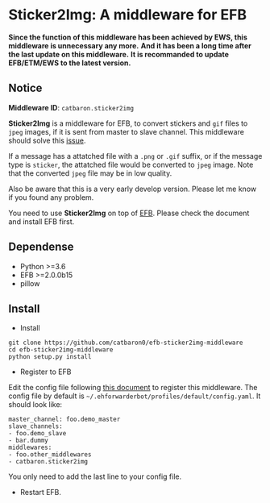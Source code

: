 # Sticker2Img: A middleware for EFB 

**Since the function of this middleware has been achieved by EWS, this middleware is unnecessary any more.**
**And it has been a long time after the last update on this middleware.**
**It is recommanded to update EFB/ETM/EWS to the latest version.**

## Notice

**Middleware ID**: `catbaron.sticker2img`

**Sticker2Img** is a middleware for EFB, to convert stickers and `gif` files to `jpeg` images, if it is sent from master to slave channel. This middleware should solve this [issue](https://github.com/blueset/efb-wechat-slave/issues/48#issue-439681479). 

If a message has a attatched file with a `.png` or `.gif` suffix, or if the message type is `sticker`, the attatched file would be converted to `jpeg` image. 
Note that the converted `jpeg` file may be in low quality.

Also be aware that this is a very early develop version. Please let me know if you found any problem.

You need to use **Sticker2Img** on top of [EFB](https://ehforwarderbot.readthedocs.io). Please check the document and install EFB first.

## Dependense

* Python >=3.6
* EFB >=2.0.0b15
* pillow

## Install

* Install 
```
git clone https://github.com/catbaron0/efb-sticker2img-middleware
cd efb-sticker2img-middleware
python setup.py install
```
* Register to EFB

Edit the config file following [this document](https://ehforwarderbot.readthedocs.io/en/latest/getting-started.html) to register this middleware. The config file by default is `~/.ehforwarderbot/profiles/default/config.yaml`. It should look like:

```
master_channel: foo.demo_master
slave_channels:
- foo.demo_slave
- bar.dummy
middlewares:
- foo.other_middlewares
- catbaron.sticker2img
```

You only need to add the last line to your config file.

* Restart EFB.
